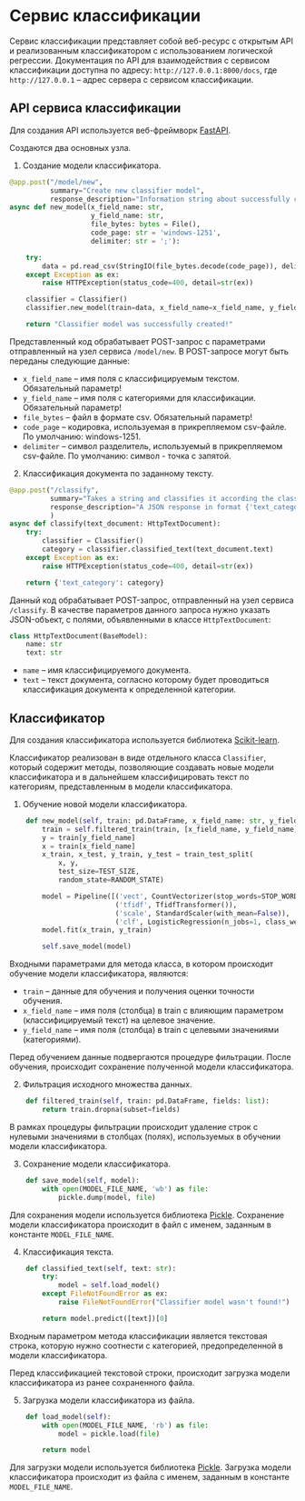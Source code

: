 # Сервис классификации

Сервис классификации представляет собой веб-ресурс с открытым API и реализованным классификатором с использованием логической регрессии. Документация по API для взаимодействия с сервисом классификации доступна по адресу: `http://127.0.0.1:8000/docs`, где `http://127.0.0.1` – адрес сервера с сервисом классификации.

## API сервиса классификации

Для создания API используется веб-фреймворк [FastAPI](https://fastapi.tiangolo.com/).

Создаются два основных узла.
1. Создание модели классификатора.

```python
@app.post("/model/new",
          summary="Create new classifier model",
          response_description="Information string about successfully classifier model created")
async def new_model(x_field_name: str,
                    y_field_name: str,
                    file_bytes: bytes = File(),
                    code_page: str = 'windows-1251',
                    delimiter: str = ';'):

    try:
        data = pd.read_csv(StringIO(file_bytes.decode(code_page)), delimiter=delimiter)
    except Exception as ex:
        raise HTTPException(status_code=400, detail=str(ex))

    classifier = Classifier()
    classifier.new_model(train=data, x_field_name=x_field_name, y_field_name=y_field_name)

    return "Classifier model was successfully created!"

```

Представленный код обрабатывает POST-запрос с параметрами отправленный на узел сервиса `/model/new`. В POST-запросе могут быть переданы следующие данные:
- `x_field_name` – имя поля с классифицируемым текстом. Обязательный параметр!
- `y_field_name` – имя поля с категориями для классификации. Обязательный параметр!
- `file_bytes` – файл в формате csv. Обязательный параметр!
- `code_page` – кодировка, используемая в прикрепляемом csv-файле. По умолчанию: windows-1251.
- `delimiter` – символ разделитель, используемый в прикрепляемом csv-файле. По умолчанию: символ - точка с запятой.

2. Классификация документа по заданному тексту.
```python
@app.post("/classify",
          summary="Takes a string and classifies it according the classifier",
          response_description="A JSON response in format {'text_category': category}"
          )
async def classify(text_document: HttpTextDocument):
    try:
        classifier = Classifier()
        category = classifier.classified_text(text_document.text)
    except Exception as ex:
        raise HTTPException(status_code=400, detail=str(ex))

    return {'text_category': category}
```

Данный код обрабатывает POST-запрос, отправленный на узел сервиса `/classify`. В качестве параметров данного запроса нужно указать JSON-объект, с полями, объявленными в классе `HttpTextDocument`:

```python
class HttpTextDocument(BaseModel):
    name: str
    text: str
```

- `name` – имя классифицируемого документа.
- `text` – текст документа, согласно которому будет проводиться классификация документа к определенной категории.

## Классификатор
Для создания классификатора используется библиотека [Scikit-learn](https://scikit-learn.org).

Классификатор реализован в виде отдельного класса `Classifier`, который содержит методы, позволяющие создавать новые модели классификатора и в дальнейшем классифицировать текст по категориям, представленным в модели классификатора.

1. Обучение новой модели классификатора.
```python
    def new_model(self, train: pd.DataFrame, x_field_name: str, y_field_name: str):
        train = self.filtered_train(train, [x_field_name, y_field_name])
        y = train[y_field_name]
        x = train[x_field_name]
        x_train, x_test, y_train, y_test = train_test_split(
            x, y,
            test_size=TEST_SIZE,
            random_state=RANDOM_STATE)

        model = Pipeline([('vect', CountVectorizer(stop_words=STOP_WORDS)),
                          ('tfidf', TfidfTransformer()),
                          ('scale', StandardScaler(with_mean=False)),
                          ('clf', LogisticRegression(n_jobs=1, class_weight='balanced', C=1e3))])
        model.fit(x_train, y_train)

        self.save_model(model)
```

Входными параметрами для метода класса, в котором происходит обучение модели классификатора, являются:
- `train` – данные для обучения и получения оценки точности обучения.
- `x_field_name` – имя поля (столбца) в train с влияющим параметром (классифицируемый текст) на целевое значение.
- `y_field_name` – имя поля (столбца) в train с целевыми значениями (категориями).

Перед обучением данные подвергаются процедуре фильтрации. После обучения, происходит сохранение полученной модели классификатора.

2. Фильтрация исходного множества данных.
```python
    def filtered_train(self, train: pd.DataFrame, fields: list):
        return train.dropna(subset=fields)
```
В рамках процедуры фильтрации происходит удаление строк с нулевыми значениями в столбцах (полях), используемых в обучении модели классификатора.


3. Сохранение модели классификатора.
```python
    def save_model(self, model):
        with open(MODEL_FILE_NAME, 'wb') as file:
            pickle.dump(model, file)
```
Для сохранения модели используется библиотека [Pickle](https://docs.python.org/3/library/pickle.html). Сохранение модели классификатора происходит в файл с именем, заданным в константе `MODEL_FILE_NAME`.

4. Классификация текста.
```python
    def classified_text(self, text: str):
        try:
            model = self.load_model()
        except FileNotFoundError as ex:
            raise FileNotFoundError("Classifier model wasn't found!")

        return model.predict([text])[0]
```

Входным параметром метода классификации является текстовая строка, которую нужно соотнести с категорией, предопределенной в модели классификатора. 

Перед классификацией текстовой строки, происходит загрузка модели классификатора из ранее сохраненного файла.

5. Загрузка модели классификатора из файла.
```python
    def load_model(self):
        with open(MODEL_FILE_NAME, 'rb') as file:
            model = pickle.load(file)

        return model
```
Для загрузки модели используется библиотека [Pickle](https://docs.python.org/3/library/pickle.html). Загрузка модели классификатора происходит из файла с именем, заданным в константе `MODEL_FILE_NAME`.